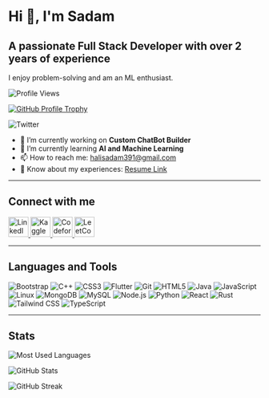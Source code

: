 # Hi 👋, I'm Sadam

## A passionate Full Stack Developer with over 2 years of experience

I enjoy problem-solving and am an ML enthusiast.

![Profile Views](https://komarev.com/ghpvc/?username=urz1&label=Profile%20views&color=0e75b6&style=flat)

[![GitHub Profile Trophy](https://github-profile-trophy.vercel.app/?username=urz1)](https://github.com/ryo-ma/github-profile-trophy)

![Twitter](https://img.shields.io/twitter/follow/?logo=twitter&style=for-the-badge)

- 🔭 I’m currently working on **Custom ChatBot Builder**
- 🌱 I’m currently learning **AI and Machine Learning**
- 📫 How to reach me: [halisadam391@gmail.com](mailto:halisadam391@gmail.com)
- 📄 Know about my experiences: [Resume Link](https://drive.google.com/file/d/15AEk_YXjv767-z27MSVj808jtGP5pTqW/view?usp=sharing)

---

## Connect with me


<a href="https://linkedin.com/in/sadam-husen-48b462237" target="_blank">
  <img src="https://raw.githubusercontent.com/rahuldkjain/github-profile-readme-generator/master/src/images/icons/Social/linked-in-alt.svg" alt="LinkedIn" width="40"/>
</a>
<a href="https://kaggle.com/sadamhali" target="_blank">
  <img src="https://raw.githubusercontent.com/rahuldkjain/github-profile-readme-generator/master/src/images/icons/Social/kaggle.svg" alt="Kaggle" width="40"/>
</a>
<a href="https://codeforces.com/profile/mynamme" target="_blank">
  <img src="https://raw.githubusercontent.com/rahuldkjain/github-profile-readme-generator/master/src/images/icons/Social/codeforces.svg" alt="Codeforces" width="40"/>
</a>
<a href="https://leetcode.com/u/sad123/" target="_blank">
  <img src="https://raw.githubusercontent.com/rahuldkjain/github-profile-readme-generator/master/src/images/icons/Social/leet-code.svg" alt="LeetCode" width="40"/>
</a>

---

## Languages and Tools

![Bootstrap](https://raw.githubusercontent.com/devicons/devicon/master/icons/bootstrap/bootstrap-plain-wordmark.svg)
![C++](https://raw.githubusercontent.com/devicons/devicon/master/icons/cplusplus/cplusplus-original.svg)
![CSS3](https://raw.githubusercontent.com/devicons/devicon/master/icons/css3/css3-original-wordmark.svg)
![Flutter](https://www.vectorlogo.zone/logos/flutterio/flutterio-icon.svg)
![Git](https://www.vectorlogo.zone/logos/git-scm/git-scm-icon.svg)
![HTML5](https://raw.githubusercontent.com/devicons/devicon/master/icons/html5/html5-original-wordmark.svg)
![Java](https://raw.githubusercontent.com/devicons/devicon/master/icons/java/java-original.svg)
![JavaScript](https://raw.githubusercontent.com/devicons/devicon/master/icons/javascript/javascript-original.svg)
![Linux](https://raw.githubusercontent.com/devicons/devicon/master/icons/linux/linux-original.svg)
![MongoDB](https://raw.githubusercontent.com/devicons/devicon/master/icons/mongodb/mongodb-original-wordmark.svg)
![MySQL](https://raw.githubusercontent.com/devicons/devicon/master/icons/mysql/mysql-original-wordmark.svg)
![Node.js](https://raw.githubusercontent.com/devicons/devicon/master/icons/nodejs/nodejs-original-wordmark.svg)
![Python](https://raw.githubusercontent.com/devicons/devicon/master/icons/python/python-original.svg)
![React](https://raw.githubusercontent.com/devicons/devicon/master/icons/react/react-original-wordmark.svg)
![Rust](https://raw.githubusercontent.com/devicons/devicon/master/icons/rust/rust-plain.svg)
![Tailwind CSS](https://www.vectorlogo.zone/logos/tailwindcss/tailwindcss-icon.svg)
![TypeScript](https://raw.githubusercontent.com/devicons/devicon/master/icons/typescript/typescript-original.svg)

---

## Stats

![Most Used Languages](https://github-readme-stats.vercel.app/api/top-langs?username=urz1&show_icons=true&locale=en&layout=compact)

![GitHub Stats](https://github-readme-stats.vercel.app/api?username=urz1&show_icons=true&locale=en)

![GitHub Streak](https://github-readme-streak-stats.herokuapp.com/?user=urz1)
